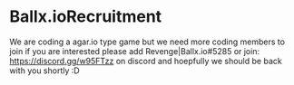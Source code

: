 # Ballx.ioRecruitment
We are coding a agar.io type game but we need more coding members to join if you are interested please add Revenge|Ballx.io#5285 or join: https://discord.gg/w95FTzz on discord and hoepfully we should be back with you shortly :D
